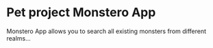 # Pet project Monstero App

Monstero App allows you to search all existing monsters from different realms...
